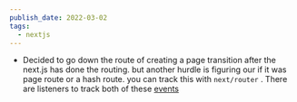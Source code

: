 ```yaml
---
publish_date: 2022-03-02
tags:
  - nextjs
---
```

- Decided to go down the route of creating a page transition after the next.js has done the routing. but another hurdle is figuring our if it was page route or a hash route. you can track this with `next/router`  . There are listeners to track both of these [events](https://nextjs.org/docs/api-reference/next/router#routerevents) 

